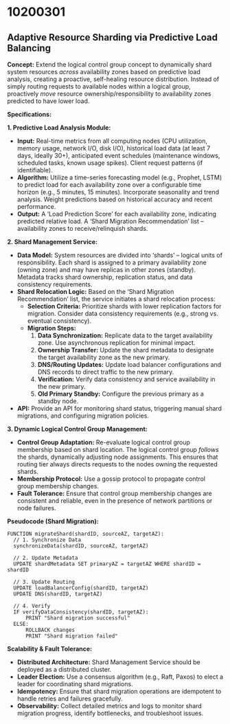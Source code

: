 # 10200301

## Adaptive Resource Sharding via Predictive Load Balancing

**Concept:** Extend the logical control group concept to dynamically shard system resources *across* availability zones based on predictive load analysis, creating a proactive, self-healing resource distribution. Instead of simply routing requests to available nodes within a logical group, proactively *move* resource ownership/responsibility to availability zones predicted to have lower load.

**Specifications:**

**1. Predictive Load Analysis Module:**

*   **Input:** Real-time metrics from all computing nodes (CPU utilization, memory usage, network I/O, disk I/O), historical load data (at least 7 days, ideally 30+), anticipated event schedules (maintenance windows, scheduled tasks, known usage spikes).  Client request patterns (if identifiable).
*   **Algorithm:** Utilize a time-series forecasting model (e.g., Prophet, LSTM) to predict load for each availability zone over a configurable time horizon (e.g., 5 minutes, 15 minutes). Incorporate seasonality and trend analysis. Weight predictions based on historical accuracy and recent performance.
*   **Output:**  A ‘Load Prediction Score’ for each availability zone, indicating predicted relative load.  A ‘Shard Migration Recommendation’ list – availability zones to receive/relinquish shards.

**2.  Shard Management Service:**

*   **Data Model:**  System resources are divided into ‘shards’ – logical units of responsibility. Each shard is assigned to a primary availability zone (owning zone) and may have replicas in other zones (standby). Metadata tracks shard ownership, replication status, and data consistency requirements.
*   **Shard Relocation Logic:** Based on the ‘Shard Migration Recommendation’ list, the service initiates a shard relocation process:
    *   **Selection Criteria:** Prioritize shards with lower replication factors for migration. Consider data consistency requirements (e.g., strong vs. eventual consistency).
    *   **Migration Steps:**
        1.  **Data Synchronization:** Replicate data to the target availability zone. Use asynchronous replication for minimal impact.
        2.  **Ownership Transfer:** Update the shard metadata to designate the target availability zone as the new primary.
        3.  **DNS/Routing Updates:** Update load balancer configurations and DNS records to direct traffic to the new primary.
        4.  **Verification:** Verify data consistency and service availability in the new primary.
        5.  **Old Primary Standby:** Configure the previous primary as a standby node.
*   **API:** Provide an API for monitoring shard status, triggering manual shard migrations, and configuring migration policies.

**3. Dynamic Logical Control Group Management:**

*   **Control Group Adaptation:** Re-evaluate logical control group membership based on shard location.  The logical control group *follows* the shards, dynamically adjusting node assignments.  This ensures that routing tier always directs requests to the nodes owning the requested shards.
*   **Membership Protocol:** Use a gossip protocol to propagate control group membership changes.
*   **Fault Tolerance:**  Ensure that control group membership changes are consistent and reliable, even in the presence of network partitions or node failures.

**Pseudocode (Shard Migration):**

```
FUNCTION migrateShard(shardID, sourceAZ, targetAZ):
  // 1. Synchronize Data
  synchronizeData(shardID, sourceAZ, targetAZ)

  // 2. Update Metadata
  UPDATE shardMetadata SET primaryAZ = targetAZ WHERE shardID = shardID

  // 3. Update Routing
  UPDATE loadBalancerConfig(shardID, targetAZ)
  UPDATE DNS(shardID, targetAZ)

  // 4. Verify
  IF verifyDataConsistency(shardID, targetAZ):
      PRINT "Shard migration successful"
  ELSE:
      ROLLBACK changes
      PRINT "Shard migration failed"
```

**Scalability & Fault Tolerance:**

*   **Distributed Architecture:**  Shard Management Service should be deployed as a distributed cluster.
*   **Leader Election:**  Use a consensus algorithm (e.g., Raft, Paxos) to elect a leader for coordinating shard migrations.
*   **Idempotency:** Ensure that shard migration operations are idempotent to handle retries and failures gracefully.
*   **Observability:** Collect detailed metrics and logs to monitor shard migration progress, identify bottlenecks, and troubleshoot issues.